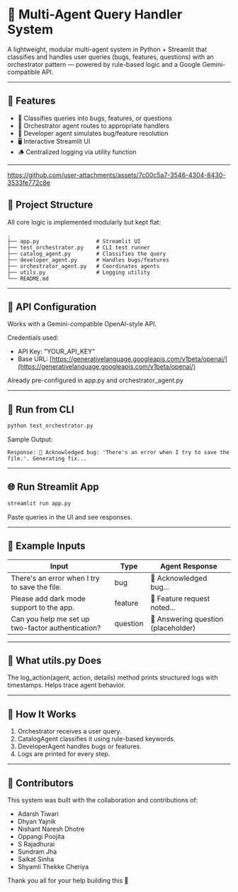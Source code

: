 # 🧠 Multi-Agent Query Handler System

A lightweight, modular multi-agent system in Python + Streamlit that classifies and handles user queries (bugs, features, questions) with an orchestrator pattern — powered by rule-based logic and a Google Gemini-compatible API.

---

## 🚀 Features

* 🧠 Classifies queries into bugs, features, or questions
* 🔄 Orchestrator agent routes to appropriate handlers
* 💬 Developer agent simulates bug/feature resolution
* 🖥️ Interactive Streamlit UI
* 🪵 Centralized logging via utility function

---


https://github.com/user-attachments/assets/7c00c5a7-3546-4304-8430-3533fe772c8e




## 📁 Project Structure

All core logic is implemented modularly but kept flat:

```
.
├── app.py                  # Streamlit UI
├── test_orchestrator.py    # CLI test runner
├── catalog_agent.py        # Classifies the query
├── developer_agent.py      # Handles bugs/features
├── orchestrator_agent.py   # Coordinates agents
├── utils.py                # Logging utility
└── README.md
```

---

## 🔑 API Configuration

Works with a Gemini-compatible OpenAI-style API.

Credentials used:

* API Key: "YOUR_API_KEY"
* Base URL: [https://generativelanguage.googleapis.com/v1beta/openai/](https://generativelanguage.googleapis.com/v1beta/openai/)

Already pre-configured in app.py and orchestrator\_agent.py

---

## 🧪 Run from CLI

```bash
python test_orchestrator.py
```

Sample Output:

```
Response: 🔧 Acknowledged bug: 'There's an error when I try to save the file.'. Generating fix...
```

---

## 🌐 Run Streamlit App

```bash
streamlit run app.py
```

Paste queries in the UI and see responses.

---

## 🧠 Example Inputs

| Input                                             | Type     | Agent Response                      |
| ------------------------------------------------- | -------- | ----------------------------------- |
| There's an error when I try to save the file.     | bug      | 🔧 Acknowledged bug...              |
| Please add dark mode support to the app.          | feature  | 🚀 Feature request noted...         |
| Can you help me set up two-factor authentication? | question | 🤖 Answering question (placeholder) |

---

## 🔧 What utils.py Does

The log\_action(agent, action, details) method prints structured logs with timestamps. Helps trace agent behavior.

---

## 🧱 How It Works

1. Orchestrator receives a user query.
2. CatalogAgent classifies it using rule-based keywords.
3. DeveloperAgent handles bugs or features.
4. Logs are printed for every step.

---

## 👥 Contributors

This system was built with the collaboration and contributions of:

* Adarsh Tiwari
* Dhyan Yajnik
* Nishant Naresh Dhotre
* Oppangi Poojita
* S Rajadhurai
* Sundram Jha
* Saikat Sinha
* Shyamli Thekke Cheriya

Thank you all for your help building this 🙌

